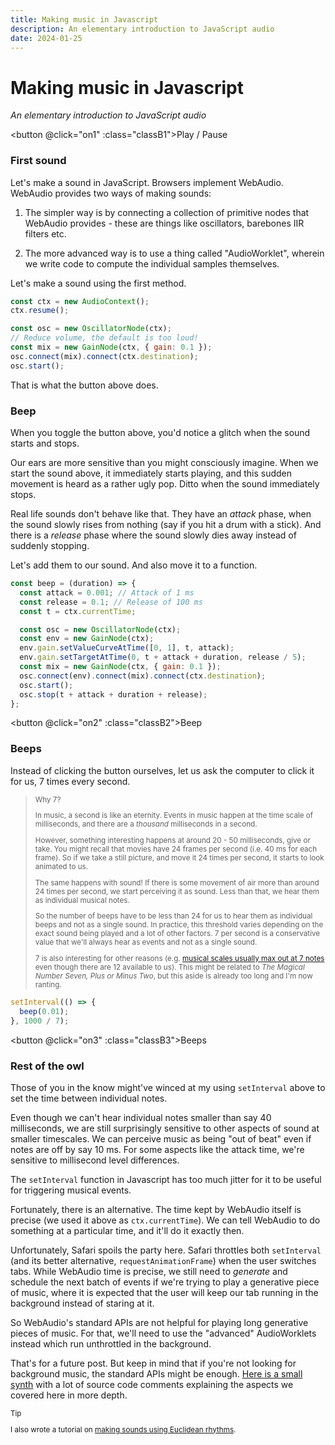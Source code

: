 ```yaml
---
title: Making music in Javascript
description: An elementary introduction to JavaScript audio
date: 2024-01-25
---
```


<script setup>
import { ref, computed, useCssModule, onMounted, onUnmounted } from "vue";
import { toggleFirstTone, beep, toggleBeeps } from "./js/javascript-audio.ts";

const { demo, playing } = useCssModule();

const osc1 = ref();
const on1 = () => (osc1.value = toggleFirstTone(osc1.value));
const classB1 = computed(() => [demo, osc1.value && playing]);

const osc2 = ref();
const on2 = () => {
  osc2.value = beep(0.2);
  osc2.value.onended = () => (osc2.value = undefined);
};
const classB2 = computed(() => [demo, osc2.value && playing]);

const intervalId = ref();
const on3 = () => (intervalId.value = toggleBeeps(intervalId.value));
const classB3 = computed(() => [demo, intervalId.value && playing]);

onUnmounted(() => {
  osc1.value && toggleFirstTone(osc1.value);
  intervalId.value && toggleBeeps(intervalId.value);
});
</script>

<style module>
button.demo {
  padding-inline: 8px;
  padding-block: 2px;
  min-width: 5rem;
  border: 1px solid gray;
  border-radius: 3px;
}

button.playing {
  border-color: tomato;
}
</style>

# Making music in Javascript

_An elementary introduction to JavaScript audio_

<button @click="on1" :class="classB1">Play / Pause</button>

### First sound

Let's make a sound in JavaScript. Browsers implement WebAudio. WebAudio provides
two ways of making sounds:

1. The simpler way is by connecting a collection of primitive nodes that
   WebAudio provides - these are things like oscillators, barebones IIR filters
   etc.

2. The more advanced way is to use a thing called "AudioWorklet", wherein we
   write code to compute the individual samples themselves.

Let's make a sound using the first method.

```js
const ctx = new AudioContext();
ctx.resume();

const osc = new OscillatorNode(ctx);
// Reduce volume, the default is too loud!
const mix = new GainNode(ctx, { gain: 0.1 });
osc.connect(mix).connect(ctx.destination);
osc.start();
```

That is what the button above does.

### Beep

When you toggle the button above, you'd notice a glitch when the sound starts
and stops.

Our ears are more sensitive than you might consciously imagine. When we start
the sound above, it immediately starts playing, and this sudden movement is
heard as a rather ugly pop. Ditto when the sound immediately stops.

Real life sounds don't behave like that. They have an _attack_ phase, when the
sound slowly rises from nothing (say if you hit a drum with a stick). And there
is a _release_ phase where the sound slowly dies away instead of suddenly
stopping.

Let's add them to our sound. And also move it to a function.

```js
const beep = (duration) => {
  const attack = 0.001; // Attack of 1 ms
  const release = 0.1; // Release of 100 ms
  const t = ctx.currentTime;

  const osc = new OscillatorNode(ctx);
  const env = new GainNode(ctx);
  env.gain.setValueCurveAtTime([0, 1], t, attack);
  env.gain.setTargetAtTime(0, t + attack + duration, release / 5);
  const mix = new GainNode(ctx, { gain: 0.1 });
  osc.connect(env).connect(mix).connect(ctx.destination);
  osc.start();
  osc.stop(t + attack + duration + release);
};
```

<button @click="on2" :class="classB2">Beep</button>

### Beeps

Instead of clicking the button ourselves, let us ask the computer to click it
for us, 7 times every second.

<blockquote>
<small>

Why 7?

In music, a second is like an eternity. Events in music happen at the time scale
of milliseconds, and there are a _thousand_ milliseconds in a second.

However, something interesting happens at around 20 - 50 milliseconds, give or
take. You might recall that movies have 24 frames per second (i.e. 40 ms for
each frame). So if we take a still picture, and move it 24 times per second, it
starts to look animated to us.

The same happens with sound! If there is some movement of air more than around
24 times per second, we start perceiving it as sound. Less than that, we hear
them as individual musical notes.

So the number of beeps have to be less than 24 for us to hear them as individual
beeps and not as a single sound. In practice, this threshold varies depending on
the exact sound being played and a lot of other factors. 7 per second is a
conservative value that we'll always hear as events and not as a single sound.

7 is also interesting for other reasons (e.g.
[musical scales usually max out at 7 notes](https://mrmr.io/raag) even though
there are 12 available to us). This might be related to <i>The Magical Number
Seven, Plus or Minus Two</i>, but this aside is already too long and I'm now
ranting.

</small>
</blockquote>

```js
setInterval(() => {
  beep(0.01);
}, 1000 / 7);
```

<button @click="on3" :class="classB3">Beeps</button>

### Rest of the owl

Those of you in the know might've winced at my using `setInterval` above to set
the time between individual notes.

Even though we can't hear individual notes smaller than say 40 milliseconds, we
are still surprisingly sensitive to other aspects of sound at smaller
timescales. We can perceive music as being "out of beat" even if notes are off
by say 10 ms. For some aspects like the attack time, we're sensitive to
millisecond level differences.

The `setInterval` function in Javascript has too much jitter for it to be useful
for triggering musical events.

Fortunately, there is an alternative. The time kept by WebAudio itself is
precise (we used it above as `ctx.currentTime`). We can tell WebAudio to do
something at a particular time, and it'll do it exactly then.

Unfortunately, Safari spoils the party here. Safari throttles both `setInterval`
(and its better alternative, `requestAnimationFrame`) when the user switches
tabs. While WebAudio time is precise, we still need to _generate_ and schedule
the next batch of events if we're trying to play a generative piece of music,
where it is expected that the user will keep our tab running in the background
instead of staring at it.

So WebAudio's standard APIs are not helpful for playing long generative pieces
of music. For that, we'll need to use the "advanced" AudioWorklets instead which
run unthrottled in the background.

That's for a future post. But keep in mind that if you're not looking for
background music, the standard APIs might be enough.
[Here is a small synth](https://github.com/mnvr/mrmr.io/blob/main/pages/raag/synth.ts)
with a lot of source code comments explaining the aspects we covered here in
more depth.

<small>

> [!TIP]
>
> I also wrote a tutorial on <a href="https://mrmr.io/mj/euclid">making sounds
> using Euclidean rhythms</a>.

</small>
